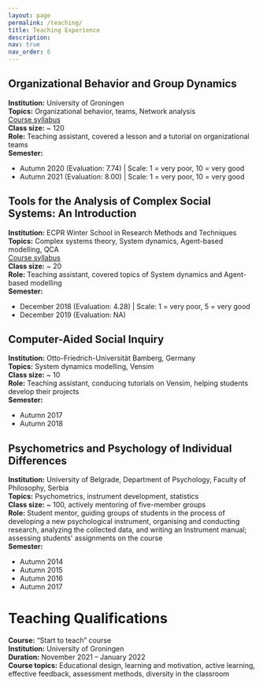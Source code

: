 ```yaml
---
layout: page
permalink: /teaching/
title: Teaching Experience
description: 
nav: true
nav_order: 6
---
```



## **Organizational Behavior and Group Dynamics**
**Institution:** University of Groningen  
**Topics:** Organizational behavior, teams, Network analysis  
[Course syllabus](https://ocasys.rug.nl/2022-2023/catalog/course/WBIE012-05)  
**Class size:** ~ 120  
**Role:** Teaching assistant, covered a lesson and a tutorial on organizational teams  
**Semester:** 
- Autumn 2020 (Evaluation: 7.74) | Scale: 1 = very poor, 10 = very good
- Autumn 2021 (Evaluation: 8.00) | Scale: 1 = very poor, 10 = very good

## **Tools for the Analysis of Complex Social Systems: An Introduction**
**Institution:** ECPR Winter School in Research Methods and Techniques  
**Topics:** Complex systems theory, System dynamics, Agent-based modelling, QCA  
[Course syllabus](https://ecpr.eu/Events/Event/PanelDetails/8359)  
**Class size:** ~ 20  
**Role:** Teaching assistant, covered topics of System dynamics and Agent-based modelling  
**Semester:** 
- December 2018 (Evaluation: 4.28) | Scale: 1 = very poor, 5 = very good
- December 2019 (Evaluation: NA)  


## **Computer-Aided Social Inquiry**
**Institution:** Otto-Friedrich-Universität Bamberg, Germany  
**Topics:** System dynamics modelling, Vensim  
**Class size:** ~ 10  
**Role:** Teaching assistant, conducing tutorials on Vensim, helping students develop their projects  
**Semester:** 
- Autumn 2017
- Autumn 2018

## **Psychometrics and Psychology of Individual Differences**
**Institution:** University of Belgrade, Department of Psychology, Faculty of Philosophy, Serbia  
**Topics:** Psychometrics, instrument development, statistics  
**Class size:** ~ 100, actively mentoring of five-member groups  
**Role:** Student mentor, guiding groups of students in the process of developing a new psychological instrument, organising and conducting research, analyzing the collected data, and writing an Instrument manual; assessing students' assignments on the course  
**Semester:** 
- Autumn 2014
- Autumn 2015
- Autumn 2016
- Autumn 2017

# Teaching Qualifications
**Course:** “Start to teach” course  
**Institution:** University of Groningen  
**Duration:** November 2021 – January 2022  
**Course topics:** Educational design, learning and motivation, active learning, effective feedback, assessment methods, diversity in the classroom

